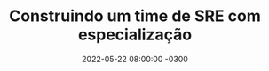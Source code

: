 ---
layout: post 
title:  "Construindo um time de SRE com especialização"
date:   2022-05-22 08:00:00 -0300
published: true
tag: "Edição #11 - 23.05.2022"
headline: "Construindo um time de SRE com especialização"
highlight_title: "Building an SRE Team with Specialization"
highlight_url: "https://www.blameless.com/sre/building-an-sre-team-with-specialization"
highlight_autor: "Emily Arnott"
comentario: |-
  "O artigo da Blameless expande um conceito já abordado em um artigo destacado no **SREBrasilNoticias edição 9**. Nessa expansão, além de definir quais seriam as funções especializadas para times de SRE (listadas abaixo), a autora destaca que, independente do modelo implementado (distribuído, centralizado, ou qualquer modelo entre eles), não devemos ceder a tentação de formar times com os sonhados pau para toda obra, ou seja, os **super-homens fullstack DevSecSysOps**. Devemos sim tentar buscar oportunidades para formar times que tenham especializações, e que essas especializações permitam que pessoas com skills distintos desenvolvam o máximo de seus potenciais. Nem todos SREs precisam ser desenvolvedores natos, alguns são bons comunicadores e podem ajudar na educação de times e construção de práticas, outros não falam bem em público mas são excelentes engenheiros de redes, etc.
  
  A construção de times diversos é positiva, facilita a contratação, e abre oportunidade para desenvolvimento de líderes em suas respectivas áreas de atuação. No final do dia a reflexão é: É melhor expandir exponencialmente as coisas que as pessoas já fazem naturalmente bem do que tentar ter pessoas medianas em tudo. A ilusão de ter times onde todos são bons em tudo já se provou impossível na maioria das organizações.
  
  Especializações SRE:
  
  - Educadores
  - Guardiões do SLO
  - Arquitetos de infraestrutura
  - Líderes de resposta de incidentes
  "
comentado_por: "Ricardo Coelho de Sousa"
comentado_por_linkedin: "https://www.linkedin.com/in/rcsousa1"
---